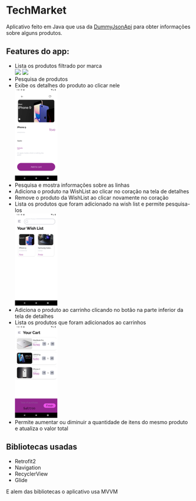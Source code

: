 # TechMarket

Aplicativo feito em Java que usa da <a href= "https://dummyjson.com/">DummyJsonApi</a> para
obter informações sobre alguns produtos.

## Features do app:

<ul>
  <li> Lista os produtos filtrado por marca <br>
    <img width=24% height=auto src="img/img1.jpg"/>
    <img width=24% height=auto src="img/img6.png"/>
  <li> Pesquisa de produtos
  <li> Exibe os detalhes do produto ao clicar nele <br>
    <img width=24% height=auto src="img/img2.png"/>
  <li> Pesquisa e mostra informações sobre as linhas
  <li> Adiciona o produto na WishList ao clicar no coração na tela de detalhes
  <li> Remove o produto da WishList ao clicar novamente no coração
  <li> Lista os produtos que foram adicionado na wish list e permite pesquisa-los <br>
    <img width=24% height=auto src="img/img4.png"/>
  <li> Adiciona o produto ao carrinho clicando no botão na parte inferior da tela de detalhes
  <li> Lista os produtos que foram adicionados ao carrinhos <br>
    <img width=24% height=auto src="img/img5.png"/>
  <li> Permite aumentar ou diminuir a quantidade de itens do mesmo produto e atualiza o valor total
    
</ul>

## Bibliotecas usadas

<ul>
  <li> Retrofit2
  <li> Navigation
  <li> RecyclerView
  <li> Glide
</ul>

E alem das bibliotecas o aplicativo usa MVVM
